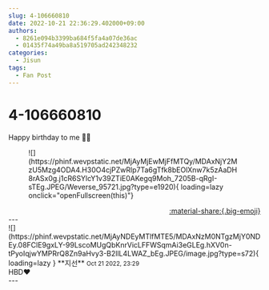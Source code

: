 ```yaml
---
slug: 4-106660810
date: 2022-10-21 22:36:29.402000+09:00
authors:
  - 8261e094b3399ba684f5fa4a07de36ac
  - 01435f74a49ba8a519705ad242348232
categories:
  - Jisun
tags:
  - Fan Post
---
```


# 4-106660810

<div class="post-container" markdown="1">
<div class="content-container md-sidebar__scrollwrap" markdown="1">

Happy birthday to me 🎉🎂
<figure markdown="1">
![](https://phinf.wevpstatic.net/MjAyMjEwMjFfMTQy/MDAxNjY2MzU5Mzg4ODA4.H30O4cjPZwRlp7Ta6gTfk8bEOlXnw7k5zAaDH8rASx0g.j1cR6SYlcY1v39ZTiE0AKegq9Moh_7205B-qRgI-sTEg.JPEG/Weverse_95721.jpg?type=e1920){ loading=lazy onclick="openFullscreen(this)"}
</figure>


</div>
</div>

<div style="text-align: right;" markdown="1">
<a href="https://weverse.io/fromis9/fanpost/4-106660810" style="text-align: right;">:material-share:{.big-emoji}</a>
</div>
---

<div class="comments-container md-sidebar__scrollwrap" markdown="1">
<div class="comment" markdown="1">
<div class='id-container' markdown="1">
![](https://phinf.wevpstatic.net/MjAyNDEyMTlfMTE5/MDAxNzM0NTgzMjY0NDEy.08FClE9gxLY-99LscoMUgQbKnrVicLFFWSqmAi3eGLEg.hXV0n-tPyoIqjwYMPRrQ8Zn9aHvy3-B2llL4LWAZ_bEg.JPEG/image.jpg?type=s72){ loading=lazy }
**<span class="artist">지선</span>** <small>Oct 21 2022, 23:29</small><br>
</div>
<div class='comment-body' markdown="1">
HBD♥️
</div>
</div>
</div>
---
